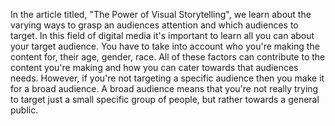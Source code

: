 In the article titled, "The Power of Visual Storytelling", we learn about the varying ways to grasp an audiences attention and which audiences to target. In this field of digital media it's important to learn all you can about your target audience. You have to take into account who you're making the content for, their age, gender, race. All of these factors can contribute to the content you're making and how you can cater towards that audiences needs. However, if you're not targeting a specific audience then you make it for a broad audience. A broad audience means that you're not really trying to target just a small specific group of people, but rather towards a general public.  
